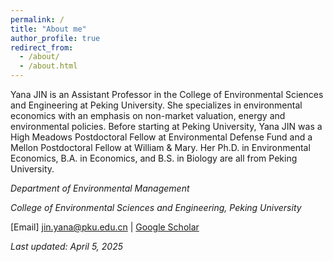 ```yaml
---
permalink: /
title: "About me"
author_profile: true
redirect_from: 
  - /about/
  - /about.html
---
```


Yana JIN is an Assistant Professor in the College of Environmental Sciences and Engineering at Peking University. She specializes in environmental economics with an emphasis on non-market valuation, energy and environmental policies. Before starting at Peking University, Yana JIN was a High Meadows Postdoctoral Fellow at Environmental Defense Fund and a Mellon Postdoctoral Fellow at William & Mary. Her Ph.D. in Environmental Economics, B.A. in Economics, and B.S. in Biology are all from Peking University.

*Department of Environmental Management*  

*College of Environmental Sciences and Engineering, Peking University* 

[Email] jin.yana@pku.edu.cn | [Google Scholar](bit.ly/32Oh18g)  

*Last updated: April 5, 2025*
